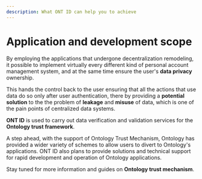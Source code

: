 ```yaml
---
description: What ONT ID can help you to achieve
---
```


# Application and development scope

By employing the applications that undergone decentralization remodeling, it possible to implement virtually every different kind of personal account management system, and at the same time ensure the user's **data privacy** ownership.

This hands the control back to the user ensuring that all the actions that use data do so only after user authentication, there by providing a **potential solution** to the the problem of **leakage** and **misuse** of data, which is one of the pain points of centralized data systems.

**ONT ID** is used to carry out data verification and validation services for the **Ontology trust framework**.

A step ahead, with the support of Ontology Trust Mechanism, Ontology has provided a wider variety of schemes to allow users to divert to Ontology's applications. ONT ID also plans to provide solutions and technical support for rapid development and operation of Ontology applications.

Stay tuned for more information and guides on **Ontology trust mechanism**.

